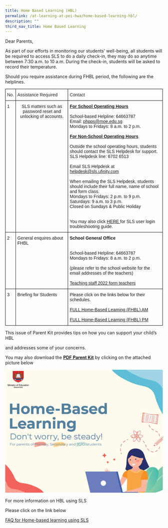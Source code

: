 ```yaml
---
title: Home Based Learning (HBL)
permalink: /at-learning-at-pei-hwa/home-based-learning-hbl/
description: ""
third_nav_title: Home Based Learning
---
```

Dear Parents,

As part of our efforts in monitoring our students’ well-being, all students will be required to access SLS to do a daily check-in, they may do so anytime between 7:30 a.m. to 10 a.m. During the check-in, students will be asked to record their temperature.

Should you require assistance during FHBL period, the following are the helplines.

<style type="text/css">
.tg  {border-collapse:collapse;border-spacing:0;}
.tg td{border-color:black;border-style:solid;border-width:1px;font-family:Arial, sans-serif;font-size:14px;
  overflow:hidden;padding:10px 5px;word-break:normal;}
.tg th{border-color:black;border-style:solid;border-width:1px;font-family:Arial, sans-serif;font-size:14px;
  font-weight:normal;overflow:hidden;padding:10px 5px;word-break:normal;}
.tg .tg-baqh{text-align:center;vertical-align:top}
.tg .tg-1ppo{background-color:#FFF;color:#222;text-align:left;vertical-align:middle}
.tg .tg-0lax{text-align:left;vertical-align:top}
</style>
<table class="tg">
<thead>
  <tr>
    <th class="tg-1ppo"><span style="color:inherit;background-color:transparent">No.</span></th>
    <th class="tg-1ppo"><span style="color:inherit;background-color:transparent"> </span>Assistance Required</th>
    <th class="tg-1ppo"><span style="color:inherit;background-color:transparent"> </span>Contact</th>
  </tr>
</thead>
<tbody>
  <tr>
    <td class="tg-0lax">1</td>
    <td class="tg-baqh"><span style="font-weight:400;font-style:normal">SLS matters such as password reset and unlocking of accounts.</span></td>
    <td class="tg-0lax"><span style="font-weight:bold;text-decoration:underline">For School Operating Hours</span><br><br>School-based Helpline: 64663787<br>Email: <a href="mailto:phpps@moe.edu.sg" target="_blank" rel="noopener noreferrer">phpps@moe.edu.sg</a><br>Mondays to Fridays: 8 a.m. to 2 p.m.<br><br><span style="font-weight:bold;text-decoration:underline">For Non-School Operating Hours</span><br><br>Outside the school operating hours, students should contact the SLS Helpdesk for support.  <br>SLS Helpdesk line: 6702 6513<br><br>Email SLS Helpdesk at <a href="mailto:helpdesk@sls.ufinity.com" target="_blank" rel="noopener noreferrer">helpdesk@sls.ufinity.com</a><br><br>When emailing the SLS Helpdesk, students should include their full name, name of school and form class.<br>Mondays to Fridays: 2 p.m. to 9 p.m.<br>Saturdays:  9 a.m. to 3 p.m.<br>Closed on Sundays &amp; Public Holiday<br> <br><br>You may also click <a href="https://static.learning.moe.edu.sg/UserGuide/login-troubleshooting.html#" target="_blank" rel="noopener noreferrer">HERE </a>for SLS user login troubleshooting guide.<br></td>
  </tr>
  <tr>
    <td class="tg-0lax">2</td>
    <td class="tg-0lax"><span style="font-weight:400;font-style:normal">General enquires about FHBL</span></td>
    <td class="tg-0lax"><span style="font-weight:bold">School General Office</span><br><br><br>School-based Helpline: 64663787<br>Mondays to Fridays: 8 a.m. to 2 p.m.<br><br>(please refer to the school website for the email addresses of the teachers)<br> <br><a href="https://peihwapresbyterianpri.moe.edu.sg/about-pei-hwa/school-staff/teaching-staff-2022-form-teachers" target="_blank" rel="noopener noreferrer"><span style="text-decoration:none">Teaching staff 2022 form teachers</span></a><br></td>
  </tr>
  <tr>
    <td class="tg-0lax">3</td>
    <td class="tg-0lax"><span style="font-weight:400;font-style:normal">Briefing for Students</span></td>
    <td class="tg-0lax">Please click on the links below for their schedules.<br><br><a href="/files/Home%20based%20learning%20for%20students_AM%20.pdf" target="_blank" rel="noopener noreferrer"><span style="text-decoration:none">FULL Home-Based Learning (FHBL) AM</span></a><br><br><a href="/files/Home%20based%20learning%20for%20students_PM.pdf" target="_blank" rel="noopener noreferrer"><span style="text-decoration:none">FULL Home-Based Learning (FHBL) PM</span></a></td>
  </tr>
</tbody>
</table>

This issue of Parent Kit provides tips on how you can support your child’s HBL   

and addresses some of your concerns.  

  

You may also download the [**PDF Parent Kit**](/files/Resource%20Kit%20-%20HBL.pdf) by clicking on the attached picture below

![](/images/HBL%20Main%20Page%201.png)

For more information on HBL using SLS 

Please click on the link below

[FAQ for Home-based learning using SLS](https://peihwapresbyterianpri-moe-edu-sg-admin.cwp.sg/qql/slot/u311/2020/SLS/FAQs%20for%20HBL_Using%20SLS.pdf)

